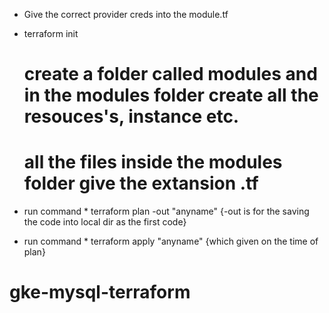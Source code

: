 * Give the correct provider creds into the module.tf

* terraform init
  
  # create a folder called modules and in the modules folder create all the resouces's,      instance etc.

  #  all the files inside the modules folder give the extansion .tf


* run command  * terraform plan -out "anyname"
                                {-out is for the  saving the code into local dir as the first code}

* run command  * terraform apply "anyname" {which given on the time of plan}                                

# gke-mysql-terraform

